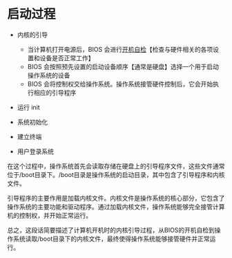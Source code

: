 # 启动过程
- 内核的引导
	- 当计算机打开电源后，BIOS 会进行<u>开机自检</u>【检查与硬件相关的各项设置和设备是否正常工作】
	- BIOS 会按照预先设置的启动设备顺序【通常是硬盘】选择一个用于启动操作系统的设备
	- BIOS 会将控制权交给操作系统。操作系统接管硬件控制后，它会开始执行相应的引导程序

- 运行 init
- 系统初始化
- 建立终端
- 用户登录系统


在这个过程中，操作系统首先会读取存储在硬盘上的引导程序文件，这些文件通常位于/boot目录下。/boot目录是操作系统的启动目录，其中包含了引导程序和内核文件。

引导程序的主要作用是加载内核文件。内核文件是操作系统的核心部分，它包含了操作系统的主要功能和驱动程序。通过加载内核文件，操作系统能够完全接管计算机的控制权，并开始正常运行。

总之，这段话简要描述了计算机开机时的内核引导过程，从BIOS的开机自检到操作系统读取/boot目录下的内核文件，最终使得操作系统能够接管硬件并正常运行。




































